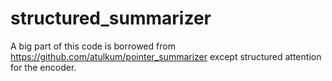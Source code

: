 # structured_summarizer

A big part of this code is borrowed from https://github.com/atulkum/pointer_summarizer except structured attention for the encoder.